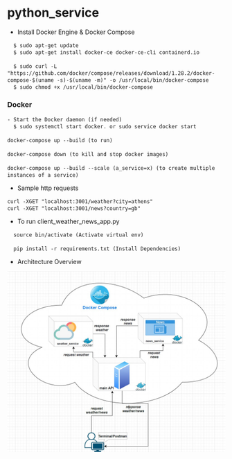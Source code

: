 # python_service

- Install Docker Engine & Docker Compose

```
  $ sudo apt-get update
  $ sudo apt-get install docker-ce docker-ce-cli containerd.io

  $ sudo curl -L "https://github.com/docker/compose/releases/download/1.28.2/docker-compose-$(uname -s)-$(uname -m)" -o /usr/local/bin/docker-compose
  $ sudo chmod +x /usr/local/bin/docker-compose
```

### Docker

```
- Start the Docker daemon (if needed)
  $ sudo systemctl start docker. or sudo service docker start

docker-compose up --build (to run)

docker-compose down (to kill and stop docker images)

docker-compose up --build --scale (a_service=x) (to create multiple instances of a service)
```

- Sample http requests

```
curl -XGET "localhost:3001/weather?city=athens"
curl -XGET "localhost:3001/news?country=gb"
```

- To run client_weather_news_app.py

```
  source bin/activate (Activate virtual env)

  pip install -r requirements.txt (Install Dependencies)
```

- Architecture Overview

![Arch](https://github.com/manos-fr/News_Weather_Services_Python_Docker/blob/master/files/Screenshot_1.jpg?raw=true)
